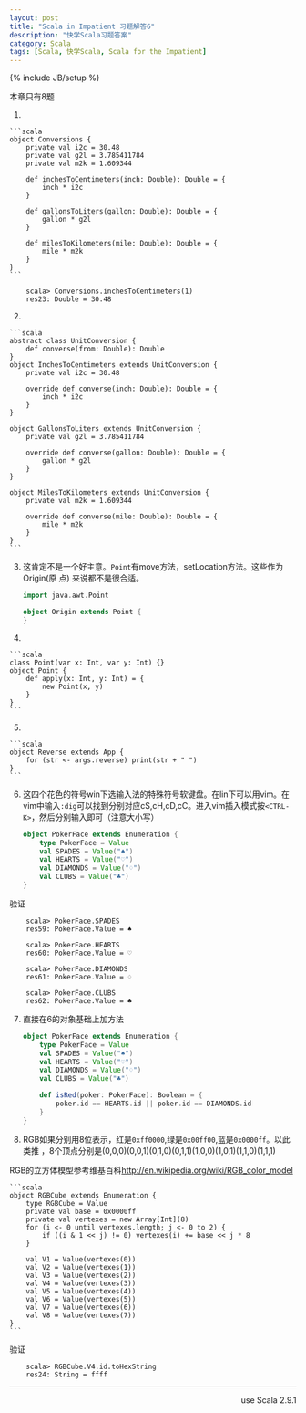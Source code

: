 ```yaml
---
layout: post
title: "Scala in Impatient 习题解答6"
description: "快学Scala习题答案"
category: Scala
tags: [Scala, 快学Scala, Scala for the Impatient]
---
```

{% include JB/setup %}

本章只有8题

1. 

    ```scala
    object Conversions {
        private val i2c = 30.48
        private val g2l = 3.785411784
        private val m2k = 1.609344

        def inchesToCentimeters(inch: Double): Double = {
            inch * i2c 
        }

        def gallonsToLiters(gallon: Double): Double = {
            gallon * g2l
        }

        def milesToKilometers(mile: Double): Double = {
            mile * m2k
        }
    }
    ```

        scala> Conversions.inchesToCentimeters(1)
        res23: Double = 30.48

2. 

    ```scala
    abstract class UnitConversion {
        def converse(from: Double): Double
    }
    object InchesToCentimeters extends UnitConversion {
        private val i2c = 30.48

        override def converse(inch: Double): Double = {
            inch * i2c 
        }
    }

    object GallonsToLiters extends UnitConversion {
        private val g2l = 3.785411784

        override def converse(gallon: Double): Double = {
            gallon * g2l
        }
    }

    object MilesToKilometers extends UnitConversion {
        private val m2k = 1.609344

        override def converse(mile: Double): Double = {
            mile * m2k
        }
    }
    ```

3. 这肯定不是一个好主意。`Point`有move方法，setLocation方法。这些作为Origin(原
    点) 来说都不是很合适。

    ```scala
    import java.awt.Point

    object Origin extends Point {
    }
    ```


4. 

    ```scala
    class Point(var x: Int, var y: Int) {}
    object Point {
        def apply(x: Int, y: Int) = {
            new Point(x, y)
        }
    }
    ```

5. 

    ```scala
    object Reverse extends App {
        for (str <- args.reverse) print(str + " ")
    }
    ```

6. 这四个花色的符号win下选输入法的特殊符号软键盘。在lin下可以用vim。在vim中输入`:dig`可以找到分别对应cS,cH,cD,cC。进入vim插入模式按`<CTRL-K>`，然后分别输入即可（注意大小写）

    ```scala
    object PokerFace extends Enumeration {
        type PokerFace = Value
        val SPADES = Value("♠")
        val HEARTS = Value("♡")
        val DIAMONDS = Value("♢")
        val CLUBS = Value("♣")
    }
    ```

  验证

        scala> PokerFace.SPADES
        res59: PokerFace.Value = ♠

        scala> PokerFace.HEARTS
        res60: PokerFace.Value = ♡

        scala> PokerFace.DIAMONDS
        res61: PokerFace.Value = ♢

        scala> PokerFace.CLUBS
        res62: PokerFace.Value = ♣

7. 直接在6的对象基础上加方法

    ```scala
    object PokerFace extends Enumeration {
        type PokerFace = Value
        val SPADES = Value("♠")
        val HEARTS = Value("♡")
        val DIAMONDS = Value("♢")
        val CLUBS = Value("♣")

        def isRed(poker: PokerFace): Boolean = {
            poker.id == HEARTS.id || poker.id == DIAMONDS.id
        }
    }
    ```

8. RGB如果分别用8位表示，红是`0xff0000`,绿是`0x00ff00`,蓝是`0x0000ff`。以此类推
  ，8个顶点分别是(0,0,0)(0,0,1)(0,1,0)(0,1,1)(1,0,0)(1,0,1)(1,1,0)(1,1,1)

  RGB的立方体模型参考维基百科<http://en.wikipedia.org/wiki/RGB_color_model>

    ```scala
    object RGBCube extends Enumeration {
        type RGBCube = Value
        private val base = 0x0000ff
        private val vertexes = new Array[Int](8)
        for (i <- 0 until vertexes.length; j <- 0 to 2) {
            if ((i & 1 << j) != 0) vertexes(i) += base << j * 8
        }

        val V1 = Value(vertexes(0))
        val V2 = Value(vertexes(1))
        val V3 = Value(vertexes(2))
        val V4 = Value(vertexes(3))
        val V5 = Value(vertexes(4))
        val V6 = Value(vertexes(5))
        val V7 = Value(vertexes(6))
        val V8 = Value(vertexes(7))
    }
    ```

  验证

        scala> RGBCube.V4.id.toHexString
        res24: String = ffff

----
<div align="right">use Scala 2.9.1</div>
